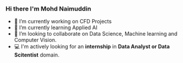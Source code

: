 ### Hi there I'm Mohd Naimuddin

- 🔭 I’m currently working on CFD Projects
- 🌱 I’m currently learning Applied AI
- 🤝 I’m looking to collaborate on Data Science, Machine learning and Computer Vision.
- 💻 I'm actively looking for an **internship** in **Data Analyst or Data Scitentist** domain.
